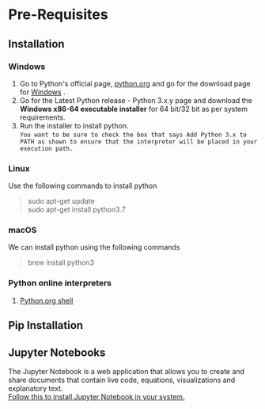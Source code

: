 # Pre-Requisites

## Installation 

### Windows 

1. Go to Python's official page, [python.org](http://python.org) and go for the download page for [Windows](https://www.python.org/downloads/windows/) .
2. Go for the Latest Python release - Python 3.x.y page and download the <b>Windows x86-64 executable installer</b> for 64 bit/32 bit as per system requirements.  
3. Run the installer to install python. <br/>
`You want to be sure to check the box that says Add Python 3.x to PATH as shown to ensure that the interpreter will be placed in your execution path.` 

### Linux
Use the following commands to install python 
> sudo apt-get update <br/>
> sudo apt-get install python3.7


### macOS
We can install python using the following commands <br/>
> brew install python3

### Python online interpreters 
1. [Python.org shell](https://www.python.org/shell/)

## Pip Installation


## Jupyter Notebooks 

The Jupyter Notebook is a web application that allows you to create and share documents that contain live code, equations, visualizations and explanatory text. <br/>
[Follow this to install Jupyter Notebook in your system.](https://jupyter.readthedocs.io/en/latest/install.html)


